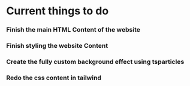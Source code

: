 # Current things to do

### Finish the main HTML Content of the website
### Finish styling the website Content
### Create the fully custom background effect using tsparticles 
### Redo the css content in tailwind
